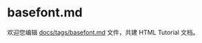 basefont.md
===

欢迎您编辑 <a target="__blank" href="https://github.com/jaywcjlove/html-tutorial/blob/master/docs/tags/basefont.md">docs/tags/basefont.md</a> 文件，共建 HTML Tutorial 文档。